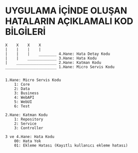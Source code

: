# UYGULAMA İÇİNDE OLUŞAN HATALARIN AÇIKLAMALI KOD BİLGİLERİ


    X    X    X    X
    |    |    |    |
    |    |    |    ________ 4.Hane: Hata Detay Kodu
    |    |    _____________ 3.Hane: Hata Kodu
    |    __________________ 2.Hane: Katman Kodu
    _______________________ 1.Hane: Micro Servis Kodu


    1.Hane: Micro Servis Kodu
        1: Core
        2: Data
        3: Business
        4: WebAPI
        5: WebUI
        6: Test

    2.Hane: Katman Kodu
        1: Repository
        2: Service
        3: Controller

    3 ve 4.Hane: Hata Kodu
        00: Hata Yok
        01: Ekleme Hatası (Kayıtlı kullanıcı ekleme hatası)



